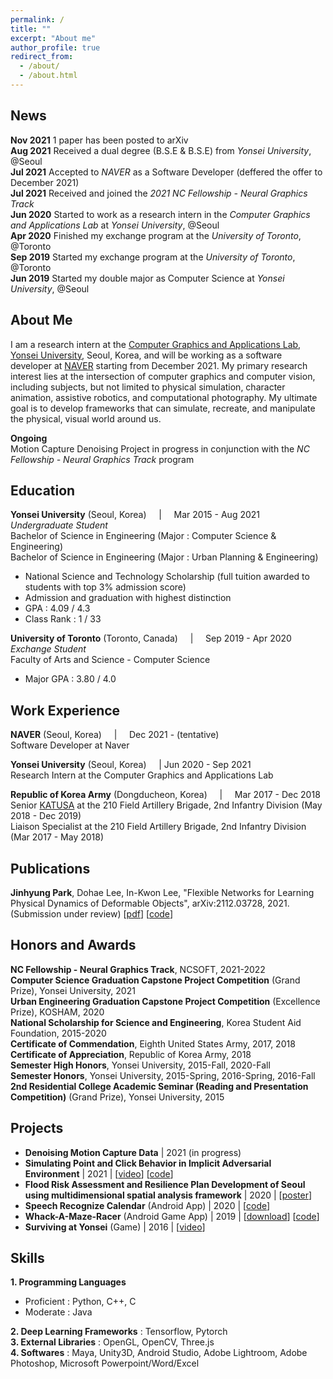 ```yaml
---
permalink: /
title: ""
excerpt: "About me"
author_profile: true
redirect_from: 
  - /about/
  - /about.html
---
```


News
------
**Nov 2021** 1 paper has been posted to arXiv <br/>
**Aug 2021** Received a dual degree (B.S.E & B.S.E) from _Yonsei University_, @Seoul <br/>
**Jul 2021** Accepted to _NAVER_ as a Software Developer (deffered the offer to December 2021) <br/>
**Jul 2021** Received and joined the _2021 NC Fellowship - Neural Graphics Track_ <br/>
**Jun 2020** Started to work as a research intern in the _Computer Graphics and Applications Lab_ at _Yonsei University_, @Seoul <br/>
**Apr 2020** Finished my exchange program at the _University of Toronto_, @Toronto <br/>
**Sep 2019** Started my exchange program at the _University of Toronto_, @Toronto <br/>
**Jun 2019** Started my double major as Computer Science at _Yonsei University_, @Seoul <br/>

About Me
------
I am a research intern at the [Computer Graphics and Applications Lab](http://cga.yonsei.ac.kr/), [Yonsei University](https://www.yonsei.ac.kr/en_sc/), Seoul, Korea, and will be working as a software developer at [NAVER](https://www.navercorp.com/en) starting from December 2021. My primary research interest lies at the intersection of computer graphics and computer vision, including subjects, but not limited to physical simulation, character animation, assistive robotics, and computational photography. My ultimate goal is to develop frameworks that can simulate, recreate, and manipulate the physical, visual world around us.

**Ongoing**<br/>
Motion Capture Denoising Project in progress in conjunction with the _NC Fellowship - Neural Graphics Track_ program <br/>

Education
------
**Yonsei University** (Seoul, Korea) &nbsp; &nbsp; | &nbsp; &nbsp; Mar 2015 - Aug 2021 <br/>
_Undergraduate Student_ <br/>
Bachelor of Science in Engineering (Major : Computer Science & Engineering) <br/>
Bachelor of Science in Engineering (Major : Urban Planning & Engineering) <br/>
- National Science and Technology Scholarship (full tuition awarded to students with top 3% admission score) <br/>
- Admission and graduation with highest distinction <br/>
-    GPA     : 4.09 / 4.3 <br/>
- Class Rank : 1 / 33 <br/>

**University of Toronto** (Toronto, Canada) &nbsp; &nbsp; | &nbsp; &nbsp; Sep 2019 - Apr 2020 <br/>
_Exchange Student_ <br/>
Faculty of Arts and Science - Computer Science <br/>
- Major GPA  : 3.80 / 4.0 <br/>

Work Experience
------  
**NAVER** (Seoul, Korea) &nbsp; &nbsp; | &nbsp; &nbsp; Dec 2021 - (tentative) <br/>
Software Developer at Naver<br/>

**Yonsei University** (Seoul, Korea) &nbsp; &nbsp; | Jun 2020 - Sep 2021 <br/>
Research Intern at the Computer Graphics and Applications Lab <br/>

**Republic of Korea Army** (Dongducheon, Korea) &nbsp; &nbsp; | &nbsp; &nbsp; Mar 2017 - Dec 2018 <br/>
Senior [KATUSA](https://8tharmy.korea.army.mil/site/about/katusa-soldier-program.asp) at the 210 Field Artillery Brigade, 2nd Infantry Division (May 2018 - Dec 2019) <br/>
Liaison Specialist at the 210 Field Artillery Brigade, 2nd Infantry Division (Mar 2017 - May 2018) <br/>

Publications
------
**Jinhyung Park**, Dohae Lee, In-Kwon Lee, "Flexible Networks for Learning Physical Dynamics of Deformable Objects", arXiv:2112.03728, 2021. (Submission under review)
[[pdf](https://arxiv.org/pdf/2112.03728)] [[code](https://github.com/jinhyung-park-info/TP-Net)]

Honors and Awards
------
**NC Fellowship - Neural Graphics Track**, NCSOFT, 2021-2022 <br/>
**Computer Science Graduation Capstone Project Competition** (Grand Prize), Yonsei University, 2021 <br/>
**Urban Engineering Graduation Capstone Project Competition** (Excellence Prize), KOSHAM, 2020 <br/>
**National Scholarship for Science and Engineering**, Korea Student Aid Foundation, 2015-2020 <br/>
**Certificate of Commendation**, Eighth United States Army, 2017, 2018 <br/>
**Certificate of Appreciation**, Republic of Korea Army, 2018 <br/>
**Semester High Honors**, Yonsei University, 2015-Fall, 2020-Fall <br/>
**Semester Honors**, Yonsei University, 2015-Spring, 2016-Spring, 2016-Fall <br/>
**2nd Residential College Academic Seminar (Reading and Presentation Competition)** (Grand Prize), Yonsei University, 2015 <br/>

Projects
------
- **Denoising Motion Capture Data** | 2021 (in progress)
- **Simulating Point and Click Behavior in Implicit Adversarial Environment** | 2021 | [[video](https://www.youtube.com/watch?v=DLQu1RDsS6w&t=143s)] [[code](https://github.com/SWCapstoneProject/Adversarial_PointAndClick)] <br/>
- **Flood Risk Assessment and Resilience Plan Development of Seoul using multidimensional spatial analysis framework** | 2020 | [[poster](https://drive.google.com/file/d/1KetUWL6CXgrbpvTFPV2UvpDSR71rPk3y/view?usp=sharing)]
- **Speech Recognize Calendar** (Android App) | 2020 | [[code](https://github.com/jinhyung-park-info/SpeechRecognizeCalender)] 
- **Whack-A-Maze-Racer** (Android Game App) | 2019 | [[download](https://play.google.com/store/apps/details?id=com.wamr.myapplication)] [[code](https://github.com/jinhyung-park-info/Whack-A-Maze-Racer)]
- **Surviving at Yonsei** (Game) | 2016 | [[video](https://www.youtube.com/watch?v=MNkkJPtQbtw)] 

Skills
------
**1. Programming Languages**
  - Proficient : Python, C++, C
  - Moderate : Java <br/>

**2. Deep Learning Frameworks** : Tensorflow, Pytorch <br/>
**3. External Libraries** : OpenGL, OpenCV, Three.js <br/>
**4. Softwares** : Maya, Unity3D, Android Studio, Adobe Lightroom, Adobe Photoshop, Microsoft Powerpoint/Word/Excel <br/>
